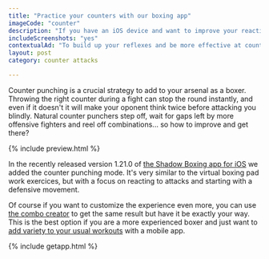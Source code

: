 ```yaml
---
title: "Practice your counters with our boxing app"
imageCode: "counter"
description: "If you have an iOS device and want to improve your reaction speed and muscle memory for boxing, this new exercise might interest you."
includeScreenshots: "yes"
contextualAd: "To build up your reflexes and be more effective at counter attacks, you can practice using this iOS boxing app that calls out punches to keep you on your toes."
layout: post
category: counter attacks

---
```


Counter punching is a crucial strategy to add to your arsenal as a boxer. Throwing the right counter during a fight can stop the round instantly, and even if it doesn't it will make your oponent think twice before attacking you blindly. Natural counter punchers step off, wait for gaps left by more offensive fighters and reel off combinations... so how to improve and get there?

{% include preview.html %}

In the recently released version 1.21.0 of [the Shadow Boxing app for iOS](/) we added the counter punching mode. It's very similar to the virtual boxing pad work exercices, but with a focus on reacting to attacks and starting with a defensive movement.

Of course if you want to customize the experience even more, you can use [the combo creator](/build-custom-combos-boxing-app/) to get the same result but have it be exactly your way. This is the best option if you are a more experienced boxer and just want to [add variety to your usual workouts](/add-app-in-boxing-training/) with a mobile app.

{% include getapp.html %}